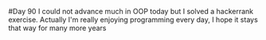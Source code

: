 #Day 90
I could not advance much in OOP today but I solved a hackerrank exercise.
Actually I'm really enjoying programming every day, I hope it stays that way for many more years